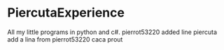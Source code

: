# PiercutaExperience
All my little programs in python and c#.
pierrot53220 added line
piercuta add a lina
from pierrot53220
caca prout
